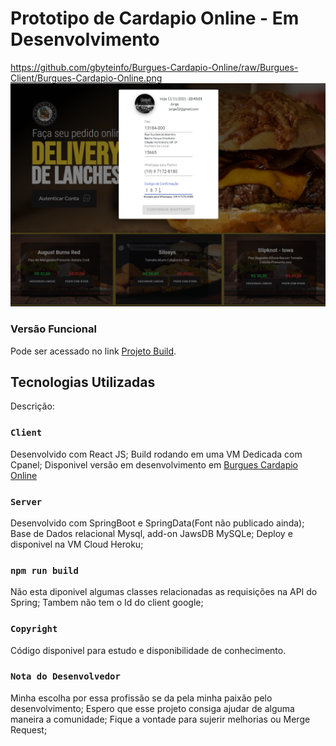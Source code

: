 # Prototipo de Cardapio Online - Em Desenvolvimento
https://github.com/gbyteinfo/Burgues-Cardapio-Online/raw/Burgues-Client/Burgues-Cardapio-Online.png
![Screenshot](Burgues-Cardapio-Online.png)

### Versão Funcional

Pode ser acessado no link [Projeto Build](https://app-burgues.gbyteinfo.com.br).

## Tecnologias Utilizadas

Descrição:

### `Client`

Desenvolvido com React JS;
Build rodando em uma VM Dedicada com Cpanel;
Disponivel versão em desenvolvimento em [Burgues Cardapio Online](https://github.com/gbyteinfo/Burgues-Cardapio-Online)

### `Server`

Desenvolvido com SpringBoot e SpringData(Font não publicado ainda);
Base de Dados relacional Mysql, add-on JawsDB MySQLe;
Deploy e disponivel na VM Cloud Heroku;

### `npm run build`

Não esta diponivel algumas classes relacionadas as requisições na API do Spring;
Tambem não tem o Id do client google;

### `Copyright`

Código disponivel para estudo e disponibilidade de conhecimento.

### `Nota do Desenvolvedor`

Minha escolha por essa profissão se da pela minha paixão pelo desenvolvimento;
Espero que esse projeto consiga ajudar de alguma maneira a comunidade;
Fique a vontade para sujerir melhorias ou Merge Request;